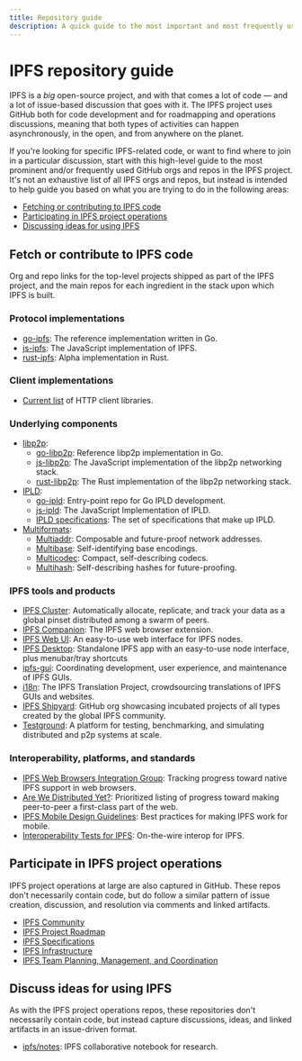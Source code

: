 ```yaml
---
title: Repository guide
description: A quick guide to the most important and most frequently used IPFS repositories.
---
```


# IPFS repository guide

IPFS is a _big_ open-source project, and with that comes a lot of code — and a lot of issue-based discussion that goes with it. The IPFS project uses GitHub both for code development and for roadmapping and operations discussions, meaning that both types of activities can happen asynchronously, in the open, and from anywhere on the planet.

If you're looking for specific IPFS-related code, or want to find where to join in a particular discussion, start with this high-level guide to the most prominent and/or frequently used GitHub orgs and repos in the IPFS project. It's not an exhaustive list of all IPFS orgs and repos, but instead is intended to help guide you based on what you are trying to do in the following areas:

- [Fetching or contributing to IPFS code](#fetch-or-contribute-to-ipfs-code)
- [Participating in IPFS project operations](#participate-in-ipfs-project-operations)
- [Discussing ideas for using IPFS](#discuss-ideas-for-using-ipfs)

## Fetch or contribute to IPFS code

Org and repo links for the top-level projects shipped as part of the IPFS project, and the main repos for each ingredient in the stack upon which IPFS is built.

### Protocol implementations

- [go-ipfs](https://github.com/ipfs/go-ipfs): The reference implementation written in Go.
- [js-ipfs](https://github.com/ipfs/js-ipfs): The JavaScript implementation of IPFS.
- [rust-ipfs](https://github.com/rs-ipfs/rust-ipfs): Alpha implementation in Rust.

### Client implementations

- [Current list](https://github.com/ipfs/ipfs#http-client-libraries) of HTTP client libraries.

### Underlying components

- [libp2p](https://github.com/libp2p):
    - [go-libp2p](https://github.com/libp2p/go-libp2p): Reference libp2p implementation in Go.
    - [js-libp2p](https://github.com/libp2p/js-libp2p): The JavaScript implementation of the libp2p networking stack.
    - [rust-libp2p](https://github.com/libp2p/rust-libp2p): The Rust implementation of the libp2p networking stack.
- [IPLD](https://github.com/ipld):
    - [go-ipld](https://github.com/ipld/go-ipld): Entry-point repo for Go IPLD development.
    - [js-ipld](https://github.com/ipld/js-ipld): The JavaScript Implementation of IPLD.
    - [IPLD specifications](https://github.com/ipld/specs): The set of specifications that make up IPLD.
- [Multiformats](https://github.com/multiformats):
    - [Multiaddr](https://github.com/multiformats/multiaddr): Composable and future-proof network addresses.
    - [Multibase](https://github.com/multiformats/multibase): Self-identifying base encodings.
    - [Multicodec](https://github.com/multiformats/multicodec): Compact, self-describing codecs.
    - [Multihash](https://github.com/multiformats/multihash): Self-describing hashes for future-proofing.

### IPFS tools and products

- [IPFS Cluster](https://github.com/ipfs/ipfs-cluster): Automatically allocate, replicate, and track your data as a global pinset distributed among a swarm of peers.
- [IPFS Companion](https://github.com/ipfs-shipyard/ipfs-companion): The IPFS web browser extension.
- [IPFS Web UI](https://github.com/ipfs/webui): An easy-to-use web interface for IPFS nodes.
- [IPFS Desktop](https://github.com/ipfs-shipyard/ipfs-desktop): Standalone IPFS app with an easy-to-use node interface, plus menubar/tray shortcuts
- [ipfs-gui](https://github.com/ipfs/ipfs-gui): Coordinating development, user experience, and maintenance of IPFS GUIs.
- [i18n](https://github.com/ipfs/i18n): The IPFS Translation Project, crowdsourcing translations of IPFS GUIs and websites.
- [IPFS Shipyard](https://github.com/ipfs-shipyard): GitHub org showcasing incubated projects of all types created by the global IPFS community.
- [Testground](https://github.com/testground/testground): A platform for testing, benchmarking, and simulating distributed and p2p systems at scale.

### Interoperability, platforms, and standards
- [IPFS Web Browsers Integration Group](https://github.com/ipfs/in-web-browsers): Tracking progress toward native IPFS support in web browsers.
- [Are We Distributed Yet?](https://github.com/arewedistributedyet/arewedistributedyet): Prioritized listing of progress toward making peer-to-peer a first-class part of the web.
- [IPFS Mobile Design Guidelines](https://github.com/ipfs/mobile-design-guidelines): Best practices for making IPFS work for mobile.
- [Interoperability Tests for IPFS](https://github.com/ipfs/interop): On-the-wire interop for IPFS.

## Participate in IPFS project operations

IPFS project operations at large are also captured in GitHub. These repos don't necessarily contain code, but do follow a similar pattern of issue creation, discussion, and resolution via comments and linked artifacts.

- [IPFS Community](https://github.com/ipfs/community)
- [IPFS Project Roadmap](https://github.com/ipfs/roadmap)
- [IPFS Specifications](https://github.com/ipfs/specs)
- [IPFS Infrastructure](https://github.com/ipfs/infra)
- [IPFS Team Planning, Management, and Coordination](https://github.com/ipfs/team-mgmt)

## Discuss ideas for using IPFS

As with the IPFS project operations repos, these repositories don't necessarily contain code, but instead capture discussions, ideas, and linked artifacts in an issue-driven format.

* [ipfs/notes](https://github.com/ipfs/notes): IPFS collaborative notebook for research.